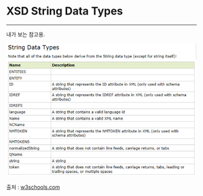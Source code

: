 # XSD String Data Types
___

내가 보는 참고용.

![XSD String Data Types][IMG_XSD_StringDataTypes]

출처 : [w3schools.com][XSD_StringDataTypes]

[XSD_StringDataTypes]: http://www.w3schools.com/schema/schema_dtypes_string.asp
[IMG_XSD_StringDataTypes]: /assets/posts/2012/2012-05-11-xsd-string-data-types/xsdstringdatatypes.png
